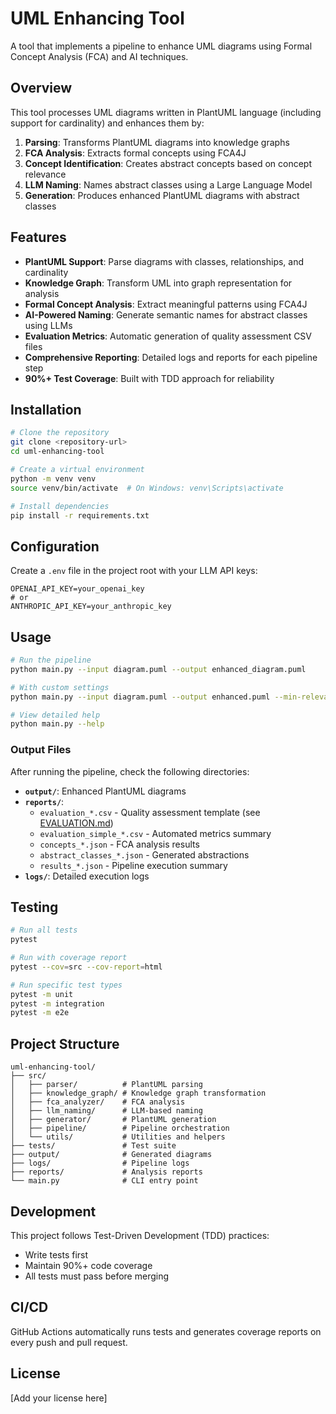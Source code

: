 # UML Enhancing Tool

A tool that implements a pipeline to enhance UML diagrams using Formal Concept Analysis (FCA) and AI techniques.

## Overview

This tool processes UML diagrams written in PlantUML language (including support for cardinality) and enhances them by:

1. **Parsing**: Transforms PlantUML diagrams into knowledge graphs
2. **FCA Analysis**: Extracts formal concepts using FCA4J
3. **Concept Identification**: Creates abstract concepts based on concept relevance
4. **LLM Naming**: Names abstract classes using a Large Language Model
5. **Generation**: Produces enhanced PlantUML diagrams with abstract classes

## Features

- **PlantUML Support**: Parse diagrams with classes, relationships, and cardinality
- **Knowledge Graph**: Transform UML into graph representation for analysis
- **Formal Concept Analysis**: Extract meaningful patterns using FCA4J
- **AI-Powered Naming**: Generate semantic names for abstract classes using LLMs
- **Evaluation Metrics**: Automatic generation of quality assessment CSV files
- **Comprehensive Reporting**: Detailed logs and reports for each pipeline step
- **90%+ Test Coverage**: Built with TDD approach for reliability

## Installation

```bash
# Clone the repository
git clone <repository-url>
cd uml-enhancing-tool

# Create a virtual environment
python -m venv venv
source venv/bin/activate  # On Windows: venv\Scripts\activate

# Install dependencies
pip install -r requirements.txt
```

## Configuration

Create a `.env` file in the project root with your LLM API keys:

```
OPENAI_API_KEY=your_openai_key
# or
ANTHROPIC_API_KEY=your_anthropic_key
```

## Usage

```bash
# Run the pipeline
python main.py --input diagram.puml --output enhanced_diagram.puml

# With custom settings
python main.py --input diagram.puml --output enhanced.puml --min-relevance 15 --verbose

# View detailed help
python main.py --help
```

### Output Files

After running the pipeline, check the following directories:

- **`output/`**: Enhanced PlantUML diagrams
- **`reports/`**: 
  - `evaluation_*.csv` - Quality assessment template (see [EVALUATION.md](EVALUATION.md))
  - `evaluation_simple_*.csv` - Automated metrics summary
  - `concepts_*.json` - FCA analysis results
  - `abstract_classes_*.json` - Generated abstractions
  - `results_*.json` - Pipeline execution summary
- **`logs/`**: Detailed execution logs

## Testing

```bash
# Run all tests
pytest

# Run with coverage report
pytest --cov=src --cov-report=html

# Run specific test types
pytest -m unit
pytest -m integration
pytest -m e2e
```

## Project Structure

```
uml-enhancing-tool/
├── src/
│   ├── parser/          # PlantUML parsing
│   ├── knowledge_graph/ # Knowledge graph transformation
│   ├── fca_analyzer/    # FCA analysis
│   ├── llm_naming/      # LLM-based naming
│   ├── generator/       # PlantUML generation
│   ├── pipeline/        # Pipeline orchestration
│   └── utils/           # Utilities and helpers
├── tests/               # Test suite
├── output/              # Generated diagrams
├── logs/                # Pipeline logs
├── reports/             # Analysis reports
└── main.py              # CLI entry point
```

## Development

This project follows Test-Driven Development (TDD) practices:

- Write tests first
- Maintain 90%+ code coverage
- All tests must pass before merging

## CI/CD

GitHub Actions automatically runs tests and generates coverage reports on every push and pull request.

## License

[Add your license here]
